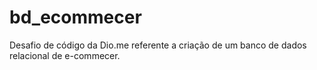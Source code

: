 # bd_ecommecer
Desafio de código da Dio.me referente a criação de um banco de dados relacional de e-commecer. 
